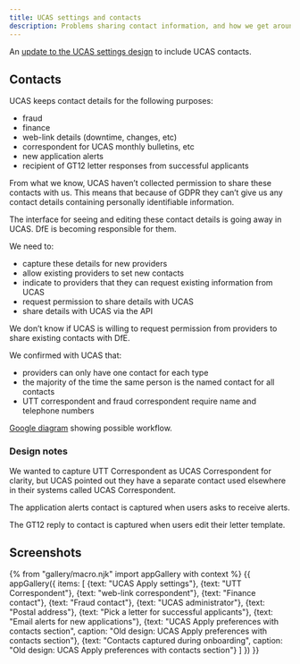 ```yaml
---
title: UCAS settings and contacts
description: Problems sharing contact information, and how we get around them.
---
```

An [update to the UCAS settings design](/publish-teacher-training-courses/ucas-apply-preferences-2) to include UCAS contacts.

## Contacts

UCAS keeps contact details for the following purposes:

* fraud
* finance
* web-link details (downtime, changes, etc)
* correspondent for UCAS monthly bulletins, etc
* new application alerts
* recipient of GT12 letter responses from successful applicants

From what we know, UCAS haven’t collected permission to share these contacts with us. This means that because of GDPR they can’t give us any contact details containing personally identifiable information.

The interface for seeing and editing these contact details is going away in UCAS. DfE is becoming responsible for them.

We need to:

* capture these details for new providers
* allow existing providers to set new contacts
* indicate to providers that they can request existing information from UCAS
* request permission to share details with UCAS
* share details with UCAS via the API

We don’t know if UCAS is willing to request permission from providers to share existing contacts with DfE.

We confirmed with UCAS that:

* providers can only have one contact for each type
* the majority of the time the same person is the named contact for all contacts
* UTT correspondent and fraud correspondent require name and telephone numbers

[Google diagram](https://docs.google.com/drawings/d/1VByaLgK24Kt4ZFgYmdHGlxfRtI10KX24VHApCEsSHK4) showing possible workflow.

### Design notes

We wanted to capture UTT Correspondent as UCAS Correspondent for clarity, but UCAS pointed out they have a separate contact used elsewhere in their systems called UCAS Correspondent.

The application alerts contact is captured when users asks to receive alerts.

The GT12 reply to contact is captured when users edit their letter template.

## Screenshots

{% from "gallery/macro.njk" import appGallery with context %}
{{ appGallery({
  items: [
    {text: "UCAS Apply settings"},
    {text: "UTT Correspondent"},
    {text: "web-link correspondent"},
    {text: "Finance contact"},
    {text: "Fraud contact"},
    {text: "UCAS administrator"},
    {text: "Postal address"},
    {text: "Pick a letter for successful applicants"},
    {text: "Email alerts for new applications"},
    {text: "UCAS Apply preferences with contacts section", caption: "Old design: UCAS Apply preferences with contacts section"},
    {text: "Contacts captured during onboarding", caption: "Old design: UCAS Apply preferences with contacts section"}
  ]
}) }}
